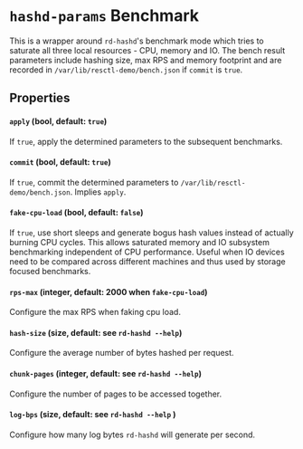 # `hashd-params` Benchmark

This is a wrapper around `rd-hashd`'s benchmark mode which tries to saturate
all three local resources - CPU, memory and IO. The bench result parameters
include hashing size, max RPS and memory footprint and are recorded in
`/var/lib/resctl-demo/bench.json` if `commit` is `true`.


## Properties

#### `apply` (bool, default: `true`)

If `true`, apply the determined parameters to the subsequent benchmarks.

#### `commit` (bool, default: `true`)

If `true`, commit the determined parameters to
`/var/lib/resctl-demo/bench.json`. Implies `apply`.

#### `fake-cpu-load` (bool, default: `false`)

If `true`, use short sleeps and generate bogus hash values instead of
actually burning CPU cycles. This allows saturated memory and IO subsystem
benchmarking independent of CPU performance. Useful when IO devices need to
be compared across different machines and thus used by storage focused
benchmarks.

#### `rps-max` (integer, default: 2000 when `fake-cpu-load`)

Configure the max RPS when faking cpu load.

#### `hash-size` (size, default: see `rd-hashd --help`)

Configure the average number of bytes hashed per request.

#### `chunk-pages` (integer, default: see `rd-hashd --help`)

Configure the number of pages to be accessed together.

#### `log-bps` (size, default: see `rd-hashd --help` )

Configure how many log bytes `rd-hashd` will generate per second.
